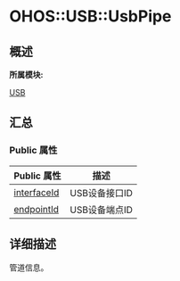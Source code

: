 # OHOS::USB::UsbPipe


## **概述**

**所属模块:**

[USB](_u_s_b.md)


## **汇总**


### Public 属性

  | Public&nbsp;属性 | 描述 | 
| -------- | -------- |
| [interfaceId](_u_s_b.md#interfaceid) | USB设备接口ID | 
| [endpointId](_u_s_b.md#endpointid) | USB设备端点ID | 


## **详细描述**

管道信息。
